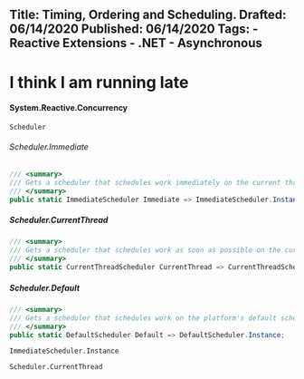 Title: Timing, Ordering and Scheduling.
Drafted: 06/14/2020
Published: 06/14/2020
Tags:
    - Reactive Extensions
    - .NET
    - Asynchronous
---

# I think I am running late

#### System.Reactive.Concurrency

`Scheduler`

###### Scheduler.Immediate
```csharp
/// <summary>
/// Gets a scheduler that schedules work immediately on the current thread.
/// </summary>
public static ImmediateScheduler Immediate => ImmediateScheduler.Instance;
```

##### Scheduler.CurrentThread
```csharp
/// <summary>
/// Gets a scheduler that schedules work as soon as possible on the current thread.
/// </summary>
public static CurrentThreadScheduler CurrentThread => CurrentThreadScheduler.Instance;
```

##### Scheduler.Default
```csharp
/// <summary>
/// Gets a scheduler that schedules work on the platform's default scheduler.
/// </summary>
public static DefaultScheduler Default => DefaultScheduler.Instance;
```

`ImmediateScheduler.Instance`

`Scheduler.CurrentThread`